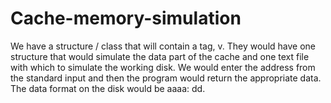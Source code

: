 # Cache-memory-simulation
We have a structure / class that will contain a tag, v. They would have one structure that would simulate the data part of the cache and one text file with which to simulate the working disk. We would enter the address from the standard input and then the program would return the appropriate data. The data format on the disk would be aaaa: dd.
